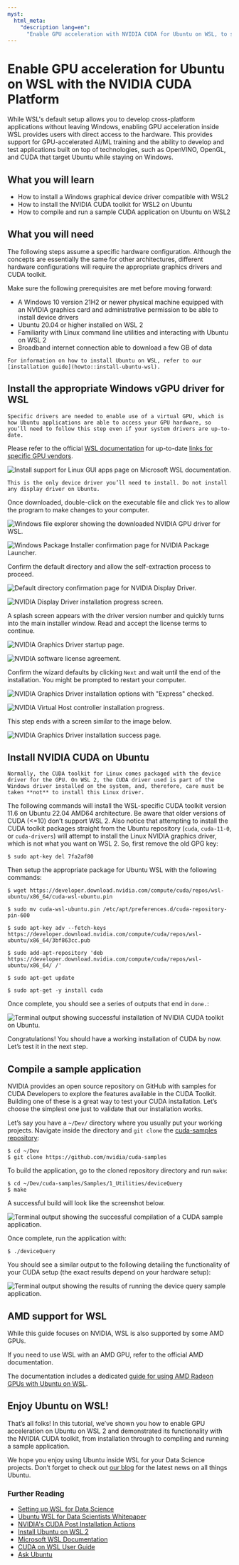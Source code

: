 ```yaml
---
myst:
  html_meta:
    "description lang=en":
      "Enable GPU acceleration with NVIDIA CUDA for Ubuntu on WSL, to support AI, ML and other computationally-intensive projects."
---
```


# Enable GPU acceleration for Ubuntu on WSL with the NVIDIA CUDA Platform

While WSL's default setup allows you to develop cross-platform applications without leaving Windows, enabling GPU acceleration inside WSL provides users with direct access to the hardware. This provides support for GPU-accelerated AI/ML training and the ability to develop and test applications built on top of technologies, such as OpenVINO, OpenGL, and CUDA that target Ubuntu while staying on Windows.

## What you will learn

* How to install a Windows graphical device driver compatible with WSL2
* How to install the NVIDIA CUDA toolkit for WSL2 on Ubuntu
* How to compile and run a sample CUDA application on Ubuntu on WSL2

## What you will need

The following steps assume a specific hardware configuration. Although the concepts are essentially the same for other architectures, different hardware configurations will require the appropriate graphics drivers and CUDA toolkit.

Make sure the following prerequisites are met before moving forward:


* A Windows 10 version 21H2 or newer physical machine equipped with an NVIDIA graphics card and administrative permission to be able to install device drivers
* Ubuntu 20.04 or higher installed on WSL 2
* Familiarity with Linux command line utilities and interacting with Ubuntu on WSL 2
* Broadband internet connection able to download a few GB of data

```{tip}
For information on how to install Ubuntu on WSL, refer to our [installation guide](howto::install-ubuntu-wsl).

```

## Install the appropriate Windows vGPU driver for WSL


```{note}
Specific drivers are needed to enable use of a virtual GPU, which is how Ubuntu applications are able to access your GPU hardware, so you’ll need to follow this step even if your system drivers are up-to-date.

```

Please refer to the official [WSL documentation](https://learn.microsoft.com/en-us/windows/wsl/tutorials/gui-apps) for up-to-date [links for specific GPU vendors](https://learn.microsoft.com/en-us/windows/wsl/tutorials/gui-apps#prerequisites).

![Install support for Linux GUI apps page on Microsoft WSL documentation.](assets/gpu-cuda/install-drivers.png)


```{note}
This is the only device driver you’ll need to install. Do not install any display driver on Ubuntu.
```

Once downloaded, double-click on the executable file and click `Yes` to allow the program to make changes to your computer.

![Windows file explorer showing the downloaded NVIDIA GPU driver for WSL.](assets/gpu-cuda/downloads-folder.png)

![Windows Package Installer confirmation page for NVIDIA Package Launcher.](assets/gpu-cuda/nvidia-allow-changes.png)

Confirm the default directory and allow the self-extraction process to proceed.

![Default directory confirmation page for NVIDIA Display Driver.](assets/gpu-cuda/default-dir.png)

![NVIDIA Display Driver installation progress screen.](assets/gpu-cuda/please-wait-install.png)

A splash screen appears with the driver version number and quickly turns into the main installer window. Read and accept the license terms to continue.

![NVIDIA Graphics Driver startup page.](assets/gpu-cuda/splash-screen.png)

![NVIDIA software license agreement.](assets/gpu-cuda/license.png)

Confirm the wizard defaults by clicking `Next` and wait until the end of the installation. You might be prompted to restart your computer.

![NVIDIA Graphics Driver installation options with "Express" checked.](assets/gpu-cuda/installation-options.png)

![NVIDIA Virtual Host controller installation progress.](assets/gpu-cuda/installing.png)

This step ends with a screen similar to the image below.

![NVIDIA Graphics Driver installation success page.](assets/gpu-cuda/install-finished.png)

## Install NVIDIA CUDA on Ubuntu


```{note}
Normally, the CUDA toolkit for Linux comes packaged with the device driver for the GPU. On WSL 2, the CUDA driver used is part of the Windows driver installed on the system, and, therefore, care must be taken **not** to install this Linux driver.
```

The following commands will install the WSL-specific CUDA toolkit version 11.6 on Ubuntu 22.04 AMD64 architecture. Be aware that older versions of CUDA (<=10) don’t support WSL 2. Also notice that attempting to install the CUDA toolkit packages straight from the Ubuntu repository (`cuda`, `cuda-11-0`, or `cuda-drivers`) will attempt to install the Linux NVIDIA graphics driver, which is not what you want on WSL 2. So, first remove the old GPG key:

```{code-block} text
$ sudo apt-key del 7fa2af80
```

Then setup the appropriate package for Ubuntu WSL with the following commands:

```{code-block} text
$ wget https://developer.download.nvidia.com/compute/cuda/repos/wsl-ubuntu/x86_64/cuda-wsl-ubuntu.pin

$ sudo mv cuda-wsl-ubuntu.pin /etc/apt/preferences.d/cuda-repository-pin-600

$ sudo apt-key adv --fetch-keys https://developer.download.nvidia.com/compute/cuda/repos/wsl-ubuntu/x86_64/3bf863cc.pub

$ sudo add-apt-repository 'deb https://developer.download.nvidia.com/compute/cuda/repos/wsl-ubuntu/x86_64/ /'

$ sudo apt-get update

$ sudo apt-get -y install cuda
```

Once complete, you should see a series of outputs that end in `done.`:

![Terminal output showing successful installation of NVIDIA CUDA toolkit on Ubuntu.](assets/gpu-cuda/done-done.png)

Congratulations! You should have a working installation of CUDA by now. Let’s test it in the next step.

## Compile a sample application

NVIDIA provides an open source repository on GitHub with samples for CUDA Developers to explore the features available in the CUDA Toolkit. Building one of these is a great way to test your CUDA installation. Let’s choose the simplest one just to validate that our installation works.

Let’s say you have a `~/Dev/` directory where you usually put your working projects. Navigate inside the directory and `git clone` the [cuda-samples repository](https://github.com/nvidia/cuda-samples):

```{code-block} text
$ cd ~/Dev
$ git clone https://github.com/nvidia/cuda-samples
```

To build the application, go to the cloned repository directory and run `make`:

```{code-block} text
$ cd ~/Dev/cuda-samples/Samples/1_Utilities/deviceQuery
$ make
```

A successful build will look like the screenshot below.

![Terminal output showing the successful compilation of a CUDA sample application.](assets/gpu-cuda/make.png)

Once complete, run the application with:

```{code-block} text
$ ./deviceQuery
```

You should see a similar output to the following detailing the functionality of your CUDA setup (the exact results depend on your hardware setup):

![Terminal output showing the results of running the device query sample application.](assets/gpu-cuda/device-query.png)


## AMD support for WSL

While this guide focuses on NVIDIA, WSL is also supported by some AMD GPUs.

If you need to use WSL with an AMD GPU, refer to the official AMD documentation.

The documentation includes a dedicated [guide for using AMD Radeon GPUs with Ubuntu on WSL](https://rocm.docs.amd.com/projects/radeon/en/latest/docs/install/wsl/howto_wsl.html).

## Enjoy Ubuntu on WSL!

That’s all folks! In this tutorial, we’ve shown you how to enable GPU acceleration on Ubuntu on WSL 2 and demonstrated its functionality with the NVIDIA CUDA toolkit, from installation through to compiling and running a sample application.

We hope you enjoy using Ubuntu inside WSL for your Data Science projects. Don’t forget to check out [our blog](https://ubuntu.com/blog) for the latest news on all things Ubuntu.

### Further Reading

* [Setting up WSL for Data Science](https://ubuntu.com/blog/wsl-for-data-scientist)
* [Ubuntu WSL for Data Scientists Whitepaper](https://ubuntu.com/engage/ubuntu-wsl-for-data-scientists)
* [NVIDIA's CUDA Post Installation Actions](https://docs.nvidia.com/cuda/cuda-installation-guide-linux/)
* [Install Ubuntu on WSL 2](../howto/install-ubuntu-wsl2.md)
* [Microsoft WSL Documentation](https://learn.microsoft.com/en-us/windows/wsl/)
* [CUDA on WSL User Guide](https://docs.nvidia.com/cuda/wsl-user-guide/index.html)
* [Ask Ubuntu](https://askubuntu.com/)